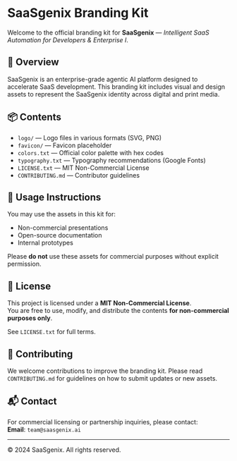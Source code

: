 # SaaSgenix Branding Kit

Welcome to the official branding kit for **SaaSgenix** — *Intelligent SaaS Automation for Developers & Enterprise I*.

## 🧠 Overview

SaaSgenix is an enterprise-grade agentic AI platform designed to accelerate SaaS development. This branding kit includes visual and design assets to represent the SaaSgenix identity across digital and print media.

## 📦 Contents

- `logo/` — Logo files in various formats (SVG, PNG)
- `favicon/` — Favicon placeholder
- `colors.txt` — Official color palette with hex codes
- `typography.txt` — Typography recommendations (Google Fonts)
- `LICENSE.txt` — MIT Non-Commercial License
- `CONTRIBUTING.md` — Contributor guidelines

## 🚀 Usage Instructions

You may use the assets in this kit for:
- Non-commercial presentations
- Open-source documentation
- Internal prototypes

Please **do not** use these assets for commercial purposes without explicit permission.

## 📜 License

This project is licensed under a **MIT Non-Commercial License**.  
You are free to use, modify, and distribute the contents **for non-commercial purposes only**.

See `LICENSE.txt` for full terms.

## 🤝 Contributing

We welcome contributions to improve the branding kit. Please read `CONTRIBUTING.md` for guidelines on how to submit updates or new assets.

## 📬 Contact

For commercial licensing or partnership inquiries, please contact:  
**Email**: `team@saasgenix.ai`

---

© 2024 SaaSgenix. All rights reserved.
